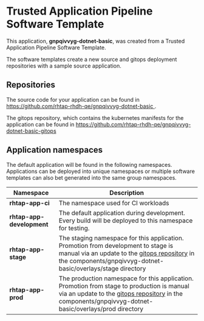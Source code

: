 # Trusted Application Pipeline Software Template

This application, **gnpqivvyg-dotnet-basic**, was created from a Trusted Application Pipeline Software Template.

The software templates create a new source and gitops deployment repositories with a sample source application. 

## Repositories

The source code for your application can be found in [https://github.com/rhtap-rhdh-qe/gnpqivvyg-dotnet-basic ](https://github.com/rhtap-rhdh-qe/gnpqivvyg-dotnet-basic ).
 
The gitops repository, which contains the kubernetes manifests for the application can be found in 
[https://github.com/rhtap-rhdh-qe/gnpqivvyg-dotnet-basic-gitops ](https://github.com/rhtap-rhdh-qe/gnpqivvyg-dotnet-basic-gitops ) 

## Application namespaces 

The default application will be found in the following namespaces. Applications can be deployed into unique namespaces or multiple software templates can also bet generated into the same group namespaces.  

|  Namespace   |  Description   |  
| -------- | -------- |
| **rhtap-app-ci** | The namespace used for CI workloads |
| **rhtap-app-development** | The default application during development. Every build will be deployed to this namespace for testing. |
| **rhtap-app-stage** | The staging namespace for this application. Promotion from development to stage is manual via an update to the [gitops repository](https://github.com/rhtap-rhdh-qe/gnpqivvyg-dotnet-basic-gitops ) in the components/gnpqivvyg-dotnet-basic/overlays/stage directory |
| **rhtap-app-prod** | The production namespace for this application. Promotion from stage to production is manual via an update to the [gitops repository](https://github.com/rhtap-rhdh-qe/gnpqivvyg-dotnet-basic-gitops ) in the components/gnpqivvyg-dotnet-basic/overlays/prod directory |
